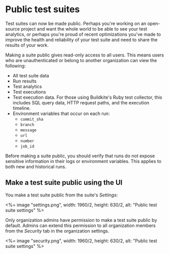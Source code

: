 # Public test suites

Test suites can now be made public. Perhaps you're working on an open-source project and want the whole world to be able to see your test analytics, or perhaps you're proud of recent optimizations you've made to improve the health and reliability of your test suite and need to share the results of your work.

Making a suite public gives read-only access to all users. This means users who are unauthenticated or belong to another organization can view the following:

- All test suite data
- Run results
- Test analytics
- Test executions
- Test execution data. For those using Buildkite's Ruby test collector, this includes SQL query data, HTTP request paths, and the execution timeline.
- Environment variables that occur on each run:
  + `commit_sha`
  + `branch`
  + `message`
  + `url`
  + `number`
  + `job_id`

Before making a suite public, you should verify that runs do not expose sensitive information in their logs or environment variables. This applies to both new and historical runs.

## Make a test suite public using the UI

You make a test suite public from the suite's _Settings_:

<%= image "settings.png", width: 1960/2, height: 630/2, alt: "Public test suite settings" %>

Only organization admins have permission to make a test suite public by default. Admins can extend this permission to all organization members from the _Security_ tab in the organization settings.

<%= image "security.png", width: 1960/2, height: 630/2, alt: "Public test suite settings" %>

